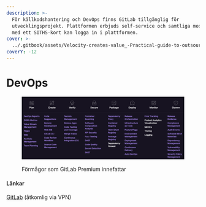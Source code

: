 ```yaml
---
description: >-
  För källkodshantering och DevOps finns GitLab tillgänglig för
  utvecklingsprojekt. Plattformen erbjuds self-service och samtliga medarbetare
  med ett SITHS-kort kan logga in i plattformen.
cover: >-
  ../.gitbook/assets/Velocity-creates-value_-Practical-guide-to-outsource-DevOps-tasks-for-your-project-1.png.webp
coverY: -12
---
```


# DevOps

<figure><img src="../.gitbook/assets/image (1) (1) (1) (1).png" alt=""><figcaption><p>Förmågor som GitLab Premium innefattar</p></figcaption></figure>

#### Länkar

[GitLab](https://git.vgregion.se/) (åtkomlig via VPN)

